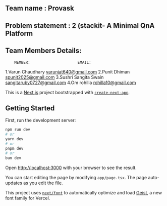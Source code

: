 ## Team name : Provask
## Problem statement : 2 (stackit- A Minimal QnA Platform 
## Team Members Details: 
        MEMBER:                     EMAIL:
   1.Varun Chaudhary             varunjat640@gmail.com
   2.Punit Dhiman                spunit2025@gmail.com
   3.Sushri Sangita Swain        sangitaruby0727@gmail.com
   4.Om rohilla                  rohilla10@gmail.com





   This is a [Next.js](https://nextjs.org) project bootstrapped with [`create-next-app`](https://nextjs.org/docs/app/api-reference/cli/create-next-app).

## Getting Started

First, run the development server:

```bash
npm run dev
# or
yarn dev
# or
pnpm dev
# or
bun dev
```

Open [http://localhost:3000](http://localhost:3000) with your browser to see the result.

You can start editing the page by modifying `app/page.tsx`. The page auto-updates as you edit the file.

This project uses [`next/font`](https://nextjs.org/docs/app/building-your-application/optimizing/fonts) to automatically optimize and load [Geist](https://vercel.com/font), a new font family for Vercel.

